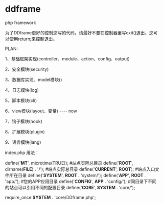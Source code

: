 ddframe
=======

php framework

为了DDframe更好的控制您写的代码，请最好不要在控制器里写exit()退出，您可以使用return;来控制退出。

PLAN:

1、基础框架实现(controller、module、action、config、output)

2、安全模块(security)

3、数据库实现、model模块()

4、日志模块(log)

5、脚本模块(cli)

6、view模块(layout、变量)  ---- now

7、钩子模块(hook)

8、扩展模块(plugin)

9、语言模块(lang)

index.php 用法：


define('__MT__', microtime(TRUE)); #站点实际总目录
define('__ROOT__', dirname(__FILE__) . '/'); #站点实际总目录
define('__CURRENT__', __ROOT__); #站点入口文件所在目录
define('__SYSTEM__', __ROOT__ . 'system/');
define('__APP__', __ROOT__ . 'app/'); #您的APP应用目录
define('__CONFIG__', __APP__ . 'config/'); #同目录下不同的站点可以引用不同的配置目录
define('__CORE__', __SYSTEM__ . 'core/');

require_once __SYSTEM__ . 'core/DDframe.php';
